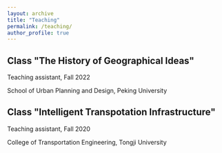 ```yaml
---
layout: archive
title: "Teaching"
permalink: /teaching/
author_profile: true
---
```


Class "The History of Geographical Ideas"
----
Teaching assistant, Fall 2022

School of Urban Planning and Design, Peking University


Class "Intelligent Transpotation Infrastructure"
----
Teaching assistant, Fall 2020

College of Transportation Engineering, Tongji University
